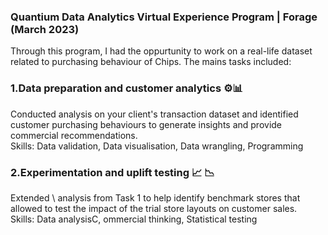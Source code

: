 
### Quantium Data Analytics Virtual Experience Program | Forage     (March 2023)

Through this program, I had the oppurtunity to work on a real-life dataset related to purchasing behaviour of Chips. The mains tasks included: <br/>

  ### **1.Data preparation and customer analytics**  ⚙️📊  <br/>
  
 Conducted analysis on your client's transaction dataset and identified customer purchasing behaviours to generate insights and provide commercial recommendations. <br/>
 Skills: Data validation, Data visualisation, Data wrangling, Programming


### **2.Experimentation and uplift testing** 📈 📉<br/>
 
Extended \ analysis from Task 1 to help  identify benchmark stores that allowed to test the impact of the trial store layouts on customer sales.<br/>
Skills: Data analysisC, ommercial thinking, Statistical testing
